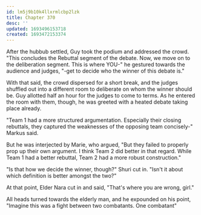```yaml
---
id: lm5j9b10k4llxrmlcbp2lzk
title: Chapter 370
desc: ''
updated: 1693496153718
created: 1693472153374
---
```


After the hubbub settled, Guy took the podium and addressed the crowd. "This concludes the Rebuttal segment of the debate. Now, we move on to the deliberation segment. This is where YOU-" he gestured towards the audience and judges, "-get to decide who the winner of this debate is."

With that said, the crowd dispersed for a short break, and the judges shuffled out into a different room to deliberate on whom the winner should be. Guy allotted half an hour for the judges to come to terms. As he entered the room with them, though, he was greeted with a heated debate taking place already.

"Team 1 had a more structured argumentation. Especially their closing rebuttals, they captured the weaknesses of the opposing team concisely-" Markus said.

But he was interjected by Marie, who argued, "But they failed to properly prop up their own argument. I think Team 2 did better in that regard. While Team 1 had a better rebuttal, Team 2 had a more robust construction."

"Is that how we decide the winner, though?" Shuri cut in. "Isn't it about which definition is better amongst the two?"

At that point, Elder Nara cut in and said, "That's where you are wrong, girl."

All heads turned towards the elderly man, and he expounded on his point, "Imagine this was a fight between two combatants. One combatant"